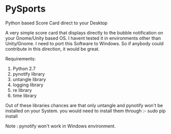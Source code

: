# PySports
Python based Score Card direct to your Desktop

A very simple score card that displays directly to the bubble notification on your Gnome/Unity based OS. 
I havent tested it in environments other than Unity/Gnome.
I need to port this Software to Windows. So if anybody could contribute in this direction, it would be great.

Requirements:
 1. Python 2.7
 2. pynotify library
 3. untangle library
 4. logging library
 5. re library
 6. time library

 Out of these libraries chances are that only untangle and pynotify won't be installed on your System.
 you would need to install them through :-
 sudo pip install <package name>

Note : pynotify won't work in Windows environment. 
